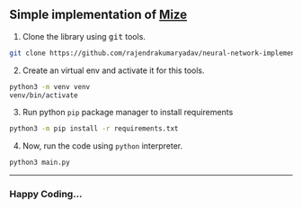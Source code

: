 ## Simple implementation of <a href='https://www.hotelmize.com/blog/how-does-a-neural-network-work-implementation-and-5-examples/#What_is_a_neural_network'>Mize</a>

1. Clone the library using <kbd>git</kbd> tools.
```bash
git clone https://github.com/rajendrakumaryadav/neural-network-implementation.git
```
2. Create an virtual env and activate it for this tools.
```bash
python3 -m venv venv
venv/bin/activate
``` 
3. Run python ```pip``` package manager to install requirements
```bash
python3 -m pip install -r requirements.txt
```
4. Now, run the code using ```python``` interpreter.
```bash
python3 main.py
```
---
### Happy Coding...